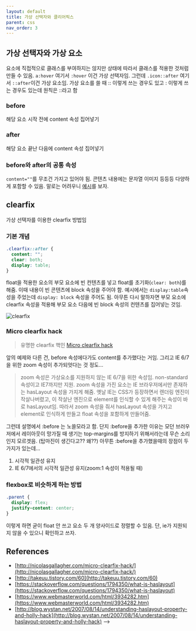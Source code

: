 ```yaml
---
layout: default
title: 가상 선택자와 클리어픽스
parent: css
nav_order: 3
---
```


## 가상 선택자와 가상 요소

요소에 직접적으로 클래스를 부여하지는 않지만 상태에 따라서 클래스를 적용한 것처럼 만들 수 있음. `a:hover` 여기서 `:hover` 이건 가상 선택자임. 그런데 `.icon::after` 여기서 `::after`이건 가상 요소임. 가상 요소를 쓸 때 :: 이렇게 쓰는 경우도 있고 : 이렇게 쓰는 경우도 있는데 원칙은 ::라고 함

### before

해당 요소 시작 전에 content 속성 집어넣기

### after

해당 요소 끝난 다음에 content 속성 집어넣기

### before와 after의 공통 속성

`content=""`를 무조건 가지고 있어야 됨. 콘텐츠 내용에는 문자열 이미지 등등등 다양하게 포함할 수 있음. 말로는 어려우니 [예시](https://www.w3schools.com/cssref/tryit.asp?filename=trycss_content)를 보자.

## clearfix

가상 선택자를 이용한 clearfix 방법임

### 기본 개념

```css
.clearfix::after {
  content: "";
  clear: both;
  display: table;
}
```

float을 적용한 요소의 부모 요소에 빈 컨텐츠를 넣고 float를 초기화\(`clear: both`\)를 해줌. 이때 내용이 빈 콘텐츠에 block 속성을 주어야 함. 예시에서는 `display:table`속성을 주었는데 `display: block` 속성을 주어도 됨. 아무튼 다시 말하자면 부모 요소에 clearfix 속성을 적용해 부모 요소 다음에 빈 block 속성의 컨텐츠를 집어넣는 것임.

![clearfix](https://i.imgur.com/aOAWSIy.png)

### Micro clearfix hack

> 유명한 clearfix 핵인 [Micro clearfix hack](http://nicolasgallagher.com/micro-clearfix-hack/demo/)

앞의 예제와 다른 건, before 속성에다가도 content를 추가했다는 거임. 그리고 IE 6/7을 위한 zoom 속성이 추가되엇다는 것 정도...

> zoom 속성은 가상요소를 지원하지 않는 IE 6/7을 위한 속성임. non-standard 속성이고 IE7까지만 지원. zoom 속성을 가진 요소는 IE 브라우저에서만 존재하는 hasLayout 속성을 가지게 해줌. 옛날 IE는 CSS가 등장하면서 렌더링 엔진이 작살나버렸고, 이 작살난 엔진으로 element를 인식할 수 있게 해주는 속성이 바로 hasLayout임. 따라서 zoom 속성을 줘서 hasLayout 속성을 가지고 element로 인식하게 만들고 float 속성을 포함하게 만들어줌.

그런데 설명에서 :before 는 노쓸모라고 함. 단지 :before을 추가한 이유는 모던 브러우저에서 레이아웃이 망가질 때 생기는 top-margins를 방지하기 위해서라는데 무슨 소리인지 모르겟음. \(탑마진이 생긴다고?? 왜??\) 아무튼 :before을 추가했을때의 장점이 두 가지가 있는데...

1. 시각적 일관성 유지
2. IE 6/7에서의 시각적 일관성 유지\(zoom:1 속성이 적용될 때\)

### flexbox로 비슷하게 하는 방법

```css
.parent {
  display: flex;
  justify-content: center;
}
```

이렇게 하면 굳이 float 안 쓰고 요소 두 개 양사이드로 정렬할 수 있음. 단, ie가 지원되지 않을 수 있으니 확인하고 쓰자.

## References

* [http://nicolasgallagher.com/micro-clearfix-hack/](http://nicolasgallagher.com/micro-clearfix-hack/)
* [http://takeuu.tistory.com/60](http://takeuu.tistory.com/60)
* [https://stackoverflow.com/questions/1794350/what-is-haslayout](https://stackoverflow.com/questions/1794350/what-is-haslayout)
* [https://www.webmasterworld.com/html/3934282.htm](https://www.webmasterworld.com/html/3934282.htm)
* [http://blog.wystan.net/2007/08/14/understanding-haslayout-property-and-holly-hack](http://blog.wystan.net/2007/08/14/understanding-haslayout-property-and-holly-hack)
 -->
